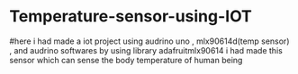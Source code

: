 # Temperature-sensor-using-IOT
#here i had made a iot project using audrino uno , mlx90614d(temp sensor) , and audrino softwares by using library adafruitmlx90614 i had made this sensor which can sense the body temperature of human being
